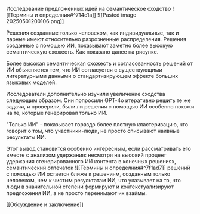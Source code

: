 
Исследование предложенных идей на семантическое сходство ![[Термины и определния#^714c1a]] 
![[Pasted image 20250501200106.png]]

Решения созданные только человеком, как индивидуальные, так и парные имеют относительно разрозненные распределения. Решения созданные с помощью ИИ, показывают заметно более высокую семантическую схожесть. Как показано далее на рисунке.

Более высокая семантическая схожесть и согласованность решений от ИИ объясняется тем, что ИИ согласуется с существующими литературными данными о стандартизирующем эффекте больших языковых моделей.

Исследователи дополнительно изучили увеличение сходства следующим образом. 
Они попросили GPT-4o итеративно решить те же задачи, и проверили, были ли решения с помощью ИИ особенно похожи на те, которые генерировал только ИИ.

"Только ИИ" - показывает гораздо более плотную кластеризацию, что говорит о том, что участники-люди, не просто списывают наивные результаты ИИ. 

 Этот вывод становится особенно интересным, если рассматривать его вместе с  анализом удержания: несмотря на высокий процент удержания сгенерированного ИИ контента в конечных решениях, семантический отпечаток ![[Термины и определния#^7f1ad7]] решений с помощью ИИ остается ближе к решениям, созданным только человеком, чем к чистым результатам ИИ, что указывает на то, что люди в значительной степени формируют и контекстуализируют предложения ИИ, а не просто перенимают их взаймы. 

[[Обсуждение и заключение]]
